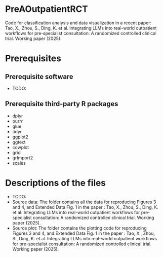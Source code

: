 # PreAOutpatientRCT

Code for classification analysis and data visualization in a recent paper: Tao, X., Zhou, S., Ding, K. et al. Integrating LLMs into real-world outpatient workflows for pre-specialist consultation: A randomized controlled clinical trial. Working paper (2025). 

# Prerequisites
## Prerequisite software 
* TODO:
## Prerequisite third-party R packages
* dplyr
* purrr
* glue
* tidyr
* ggplot2
* ggtext
* cowplot
* grid
* grImport2
* scales


# Descriptions of the files
* TODO:
* Source data: The folder contains all the data for reproducing Figures 3 and 4, and Extended Data Fig. 1 in the paper : Tao, X., Zhou, S., Ding, K. et al. Integrating LLMs into real-world outpatient workflows for pre-specialist consultation: A randomized controlled clinical trial. Working paper (2025). 
* Source plot: The folder contains the plotting code for reproducing Figures 3 and 4, and Extended Data Fig. 1 in the paper : Tao, X., Zhou, S., Ding, K. et al. Integrating LLMs into real-world outpatient workflows for pre-specialist consultation: A randomized controlled clinical trial. Working paper (2025). 
